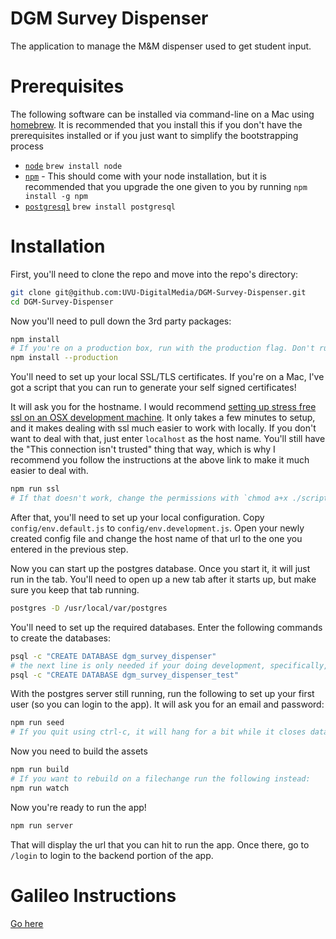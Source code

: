 # DGM Survey Dispenser

The application to manage the M&M dispenser used to get student input.

# Prerequisites

The following software can be installed via command-line on a Mac using
[homebrew](http://brew.sh/). It is recommended that you install this if you
don't have the prerequisites installed or if you just want to simplify the
bootstrapping process

* [`node`](https://nodejs.org/) `brew install node`
* [`npm`](https://docs.npmjs.com/) - This should come with your node
installation, but it is recommended that you upgrade the one given to you by
running `npm install -g npm`
* [`postgresql`](http://www.postgresql.org/) `brew install postgresql`

# Installation

First, you'll need to clone the repo and move into the repo's directory:

```bash
git clone git@github.com:UVU-DigitalMedia/DGM-Survey-Dispenser.git
cd DGM-Survey-Dispenser
```

Now you'll need to pull down the 3rd party packages:

```bash
npm install
# If you're on a production box, run with the production flag. Don't run it in your development environment
npm install --production
```

You'll need to set up your local SSL/TLS certificates. If you're on a Mac, I've
got a script that you can run to generate your self signed certificates!

It will ask you for the hostname. I would recommend [setting up stress free ssl
on an OSX development machine](https://gist.github.com/jed/6147872). It only
takes a few minutes to setup, and it makes dealing with ssl much easier to work
with locally. If you don't want to deal with that, just enter `localhost` as
the host name. You'll still have the "This connection isn't trusted" thing that
way, which is why I recommend you follow the instructions at the above link to
make it much easier to deal with.

```bash
npm run ssl
# If that doesn't work, change the permissions with `chmod a+x ./scripts/ssl.sh` and try again
```

After that, you'll need to set up your local configuration. Copy
`config/env.default.js` to `config/env.development.js`. Open your newly created
config file and change the host name of that url to the one you entered in the
previous step.

Now you can start up the postgres database. Once you start it, it will just run
in the tab. You'll need to open up a new tab after it starts up, but make sure
you keep that tab running.

```bash
postgres -D /usr/local/var/postgres
```

You'll need to set up the required databases. Enter the following commands to
create the databases:

```bash
psql -c "CREATE DATABASE dgm_survey_dispenser"
# the next line is only needed if your doing development, specifically, running tests
psql -c "CREATE DATABASE dgm_survey_dispenser_test"
```

With the postgres server still running, run the following to set up your first
user (so you can login to the app). It will ask you for an email and password:

```bash
npm run seed
# If you quit using ctrl-c, it will hang for a bit while it closes database connections
```

Now you need to build the assets

```bash
npm run build
# If you want to rebuild on a filechange run the following instead:
npm run watch
```

Now you're ready to run the app!

```bash
npm run server
```

That will display the url that you can hit to run the app. Once there, go to
`/login` to login to the backend portion of the app.

# Galileo Instructions

[Go here](GALILEO_SETUP.md)
